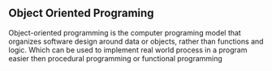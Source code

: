 ## Object Oriented Programing

Object-oriented programming is the computer programing model that organizes software design around data or objects, rather than functions and logic. Which can be used to implement real world process in a program easier then procedural programming or functional programming
